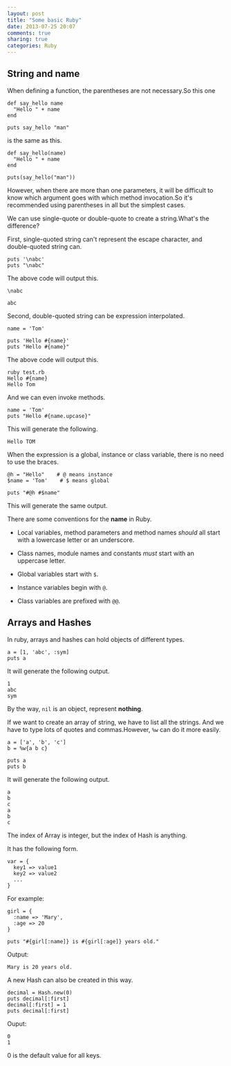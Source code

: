 ```yaml
---
layout: post
title: "Some basic Ruby"
date: 2013-07-25 20:07
comments: true
sharing: true
categories: Ruby
---
```


String and name
------------------

When defining a function, the parentheses are not necessary.So this one

    def say_hello name
      "Hello " + name
    end
    
    puts say_hello "man"

is the same as this.

    def say_hello(name)
      "Hello " + name
    end
    
    puts(say_hello("man"))

However, when there are more than one parameters, it will be difficult to
know which argument goes with which method invocation.So it's recommended
using parentheses in all but the simplest cases.

We can use single-quote or double-quote to create a string.What's the
difference?

First, single-quoted string can't represent the escape character, and
double-quoted string can.

    puts '\nabc'
    puts "\nabc"

The above code will output this.

    \nabc

    abc

Second, double-quoted string can be expression interpolated.

    name = 'Tom'
    
    puts 'Hello #{name}'
    puts "Hello #{name}"

The above code will output this.

    ruby test.rb
    Hello #{name}
    Hello Tom

And we can even invoke methods.

    name = 'Tom'
    puts "Hello #{name.upcase}"

This will generate the following.

    Hello TOM

When the expression is a global, instance or class variable, there is no need
to use the braces.

    @h = "Hello"    # @ means instance
    $name = 'Tom'    # $ means global
    
    puts "#@h #$name"

This will generate the same output.

There are some conventions for the **name** in Ruby.

* Local variables, method parameters and method names *should* all start
with a lowercase letter or an underscore.

* Class names, module names and constants *must* start with an uppercase
letter.

* Global variables start with ``$``.

* Instance variables begin with ``@``.

* Class variables are prefixed with ``@@``.

Arrays and Hashes
------------------

In ruby, arrays and hashes can hold objects of different types.

    a = [1, 'abc', :sym]
    puts a

It will generate the following output.

    1
    abc
    sym

By the way, ``nil`` is an object, represent **nothing**.

If we want to create an array of string, we have to list all the strings.
And we have to type lots of quotes and commas.However, ``%w`` can do it
more easily.

    a = ['a', 'b', 'c']
    b = %w{a b c}
    
    puts a
    puts b

It will generate the following output.

    a
    b
    c
    a
    b
    c

The index of Array is integer, but the index of Hash is anything.

It has the following form.

    var = {
	  key1 => value1
	  key2 => value2
	  ...
	}

For example:

    girl = {
      :name => 'Mary',
      :age => 20
    }
    
    puts "#{girl[:name]} is #{girl[:age]} years old."

Output:

    Mary is 20 years old.

A new Hash can also be created in this way.

    decimal = Hash.new(0)
    puts decimal[:first]
    decimal[:first] = 1
    puts decimal[:first]

Ouput:

    0
    1

0 is the default value for all keys.

